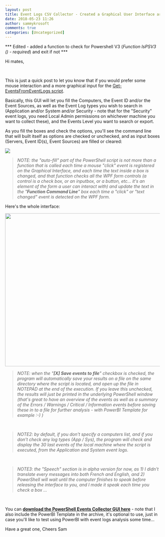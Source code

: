 ```yaml
---
layout: post
title: Event Logs CSV Collector - Created a Graphical User Interface around the Get-EventsFromEventLogs.ps1 script
date: 2018-05-23 11:26
author: sammykrosoft
comments: true
categories: [Uncategorized]
---
```

*** Edited - added a function to check for Powershell V3 (<em>Function IsPSV3 () - required</em>) and exit if not ***

Hi mates,

&nbsp;

This is just a quick post to let you know that if you would prefer some mouse interaction and a more graphical input for the <a target="_blank" href="https://blogs.technet.microsoft.com/samdrey/2018/04/13/powershell-script-to-export-events-to-screen-andor-to-file-from-one-or-multiple-machines/" rel="noopener">Get-EventsFromEventLogs script</a>.

Basically, this GUI will let you fill the Computers, the Event ID and/or the Event Sources, as well as the Event Log types you wish to search in (Application and/or System and/or Security - note that for the "Security" event logs, you need Local Admin permissions on whichever machine you want to collect these), and the Events Level you want to search or export.

As you fill the boxes and check the options, you'll see the command line that will built itself as options are checked or unchecked, and as input boxes (Servers, Event ID(s), Event Sources) are filled or cleared:

<img src="https://msdnshared.blob.core.windows.net/media/2018/05/Get-EventsFromEventLogsG-GUI-CmdLineGenerator.png" />
<blockquote><em>NOTE: the "auto-fill" part of the PowerShell script is not more than a function that is called each time a mouse "click" event is registered on the Graphical Interface, and each time the text inside a box is changed, and that function checks all the WPF form controls (a control is a check box, or an inputbox, or a button, etc... it's an element of the form a user can interact with) and update the text in the "<strong>Function Command Line</strong>" box each time a "click" or "text changed" event is detected on the WPF form.</em></blockquote>
Here's the whole interface:

<a href="https://msdnshared.blob.core.windows.net/media/2018/05/Get-EventsFromEventLogsG-GUISample.png"><img width="790" height="497" class="alignnone size-full wp-image-5145" alt="" src="https://msdnshared.blob.core.windows.net/media/2018/05/Get-EventsFromEventLogsG-GUISample.png" /></a>
<blockquote><em>NOTE: when the "<strong>[X] Save events to file</strong>" checkbox is checked, the program will automatically save your results on a file on the same directory where the script is located, and open up the file in NOTEPAD at the end of the execution. If you leave this unchecked, the results will just be printed in the underlying PowerShell window (that's great to have an overview of the events as well as a summary of the Errors / Warnings / Critical / Information events before saving these in to a file for further analysis - with PowerBI Template for example :-) )</em><img /></blockquote>
&nbsp;
<blockquote><em>NOTE2: by default, if you don't specify a computers list, and if you don't check any log types (App / Sys), the program will check and display the 30 last events of the local machine where the script is executed, from the Application and System event logs.</em></blockquote>
&nbsp;
<blockquote><em>NOTE3: the "Speech" section is in alpha version for now, as 1) I didn't translate every messages into both French and English, and 2) PowerShell will wait until the computer finishes to speak before releasing the interface to you, and I made it speak each time you check a box ... </em></blockquote>
&nbsp;

You can <strong><a target="_blank" href="https://gallery.technet.microsoft.com/GUI-to-search-export-to-6d412882?redir=0" rel="noopener">download the PowerShell Events Collector GUI here</a></strong> - note that I also include the PowerBI Template in the archive, it's optional to use, just in case you'll like to test using PowerBI with event logs analysis some time...

Have a great one,
Cheers
Sam
